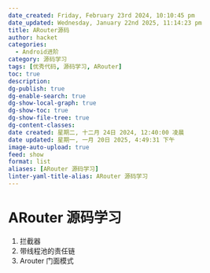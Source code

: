```yaml
---
date_created: Friday, February 23rd 2024, 10:10:45 pm
date_updated: Wednesday, January 22nd 2025, 11:14:23 pm
title: ARouter源码
author: hacket
categories:
  - Android进阶
category: 源码学习
tags: [优秀代码, 源码学习, ARouter]
toc: true
description: 
dg-publish: true
dg-enable-search: true
dg-show-local-graph: true
dg-show-toc: true
dg-show-file-tree: true
dg-content-classes: 
date created: 星期二, 十二月 24日 2024, 12:40:00 凌晨
date updated: 星期一, 一月 20日 2025, 4:49:31 下午
image-auto-upload: true
feed: show
format: list
aliases: [ARouter 源码学习]
linter-yaml-title-alias: ARouter 源码学习
---
```


# ARouter 源码学习

1. 拦截器
2. 带线程池的责任链
3. Arouter 门面模式
